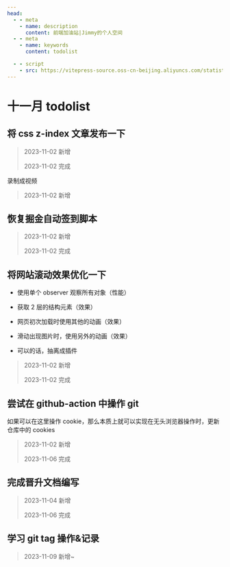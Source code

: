 ```yaml
---
head:
  - - meta
    - name: description
      content: 前端加油站|Jimmy的个人空间
  - - meta
    - name: keywords
      content: todolist

  - - script
    - src: https://vitepress-source.oss-cn-beijing.aliyuncs.com/statistics.js
---
```


# 十一月 todolist

## 将 css z-index 文章发布一下

> 2023-11-02 新增
>
> 2023-11-02 完成

录制成视频

> 2023-11-02 新增

## 恢复掘金自动签到脚本

> 2023-11-02 新增
>
> 2023-11-02 完成

## 将网站滚动效果优化一下

- 使用单个 observer 观察所有对象（性能）

- 获取 2 层的结构元素（效果）

- 网页初次加载时使用其他的动画（效果）

- 滑动出现图片时，使用另外的动画（效果）

- 可以的话，抽离成插件

> 2023-11-02 新增
>
> 2023-11-02 完成

## 尝试在 github-action 中操作 git

如果可以在这里操作 cookie，那么本质上就可以实现在无头浏览器操作时，更新仓库中的 cookies

> 2023-11-02 新增
>
> 2023-11-06 完成

## 完成晋升文档编写

> 2023-11-04 新增
>
> 2023-11-06 完成

## 学习 git tag 操作&记录

> 2023-11-09 新增~
